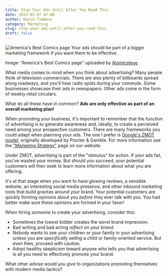 ```yaml
---
title: Stop Your Ads Until After You Read This
date: 2013-02-07 07:00
author: David Timmons
category: Marketing
slug: stop-your-ads-until-after-you-read-this
draft: false
---
```


![America's Best Comics page][1]
<span class="img-caption">
  Your ads should be part of a bigger marketing framework if you want them
  to be effective.

  Image: "America's Best Comics page" uploaded by [Atomicsteve][2].
</span>

What media comes to mind when you think about advertising? Many people
think of television commercials. There are also plenty of billboards
spread along roadways, and you'll hear radio spots during your commute.
Some businesses showcase their ads in newspapers. Other ads come in the
form of weekly retail circulars.

What do all these have in common? **Ads are only effective as part of an
overall marketing plan!**

When promoting your business, it's important to remember that the
function of advertising is to generate awareness and, ideally, to create
a perceived need among your prospective customers. There are many
frameworks you could adapt when planning your ads. The one I prefer is
[Google's ZMOT model][3], originally developed by Procter & Gamble. For
more information see the ["Marketing Strategy"][4] page on our website.

Under ZMOT, advertising is part of the "stimulus" for action. If your
ads fail, you've wasted your money. But should you succeed, your
potential customers will then seek to learn more information about what
you are offering.

It's at that stage when you want to have glowing reviews, a sensible
website, an interesting social media presence, and other inbound
marketing tools that build gravitas around your brand. Your potential
customers are quickly forming opinions about you *before* they ever talk
with you. You had better make sure these opinions are formed in your
favor!

When hiring someone to create your advertising, consider this:

-   Sometimes the lowest bidder creates the worst brand impression.
-   Bad writing and bad acting *reflect on your brand.*
-   Nobody wants to see your children or your family in your advertising
    unless you are *specifically selling* a child or family-oriented
    service. But even then, proceed with caution.
-   Adopt healthy skepticism toward anyone who tells you that
    advertising is all you need to effectively promote your brand.

What other advise would you give to organizations promoting themselves
with modern media tactics?


[1]: {{imagePath}}2013/02/stop-your-lubbock-ads-until-after-you-read-this0.jpg
  "Stop Your Ads Until After You Read This"

[2]: http://commons.wikimedia.org/wiki/File:AmericasBestComics2403.jpg
  "View the original photo on Wikimedia Commons."

[3]: https://www.thinkwithgoogle.com/marketing-resources/micro-moments/2011-winning-zmot-ebook/
  "Click here to read the 'Winning the Zero Moment of Truth' ebook."

[4]: {{rootPath}}./marketing-strategy/
  "Click here to read more about marketing strategy."
